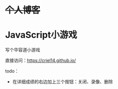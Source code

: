 # ~~个人博客~~ 

# JavaScript小游戏

写个华容道小游戏

直接访问：https://criel14.github.io/

todo：
- 在详细成绩的右边加上三个按钮：关闭、录像、删除